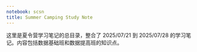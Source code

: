```yaml
---
notebook: scsn
title: Summer Camping Study Note
---
```


这里是夏令营学习笔记的总目录，整合了 2025/07/21 到 2025/07/28 的学习笔记。内容包括数据基础班和数据提高班的知识点。